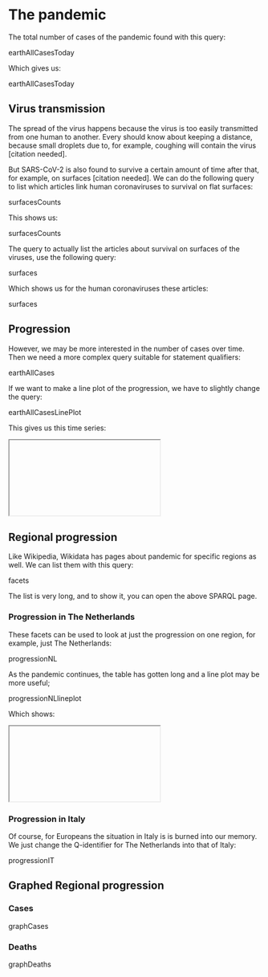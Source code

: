 # The pandemic

The total number of cases of the <topic>pandemic</topic> found with this query:

<sparql>earthAllCasesToday</sparql>

Which gives us:

<out>earthAllCasesToday</out>

## Virus <topic>transmission</topic>

The spread of the virus happens because the virus is too easily transmitted from
one human to another. Every should know about keeping a distance, because
small droplets due to, for example, coughing will contain the virus [citation needed].

But SARS-CoV-2 is also found to survive a certain amount of time after that,
for example, on surfaces [citation needed]. We can do the following query
to list which articles link human coronaviruses to survival on flat <topic>surfaces</topic>:

<sparql>surfacesCounts</sparql>

This shows us:

<out>surfacesCounts</out>

The query to actually list the articles about survival on surfaces of
the viruses, use the following query:

<sparql>surfaces</sparql>

Which shows us for the human coronaviruses these articles:

<out>surfaces</out>

## Progression

However, we may be more interested in the number of cases over time.
Then we need a more complex query suitable for statement qualifiers:

<sparql>earthAllCases</sparql>

If we want to make a line plot of the progression, we have to slightly
change the query:

<sparql>earthAllCasesLinePlot</sparql>

This gives us this time series:

<iframe>earthAllCasesLinePlot</iframe>

## Regional progression

Like Wikipedia, Wikidata has pages about pandemic for specific regions
as well. We can list them with this query:

<sparql>facets</sparql>

The list is very long, and to show it, you can open the above SPARQL page.

### Progression in The Netherlands

These facets can be used to look at just the <topic>progression</topic> on one region,
for example, just <topic>The Netherlands</topic>:

<sparql>progressionNL</sparql>

As the pandemic continues, the table has gotten long and a line plot may
be more useful;

<sparql>progressionNLlineplot</sparql>

Which shows:

<iframe>progressionNLlineplot</iframe>

### Progression in Italy

Of course, for Europeans the situation in <topic>Italy</topic> is is burned
into our memory. We just change the Q-identifier for The Netherlands into that
of Italy:

<sparql>progressionIT</sparql>

## Graphed Regional progression

### Cases

<sparql>graphCases</sparql>

### Deaths

<sparql>graphDeaths</sparql>
